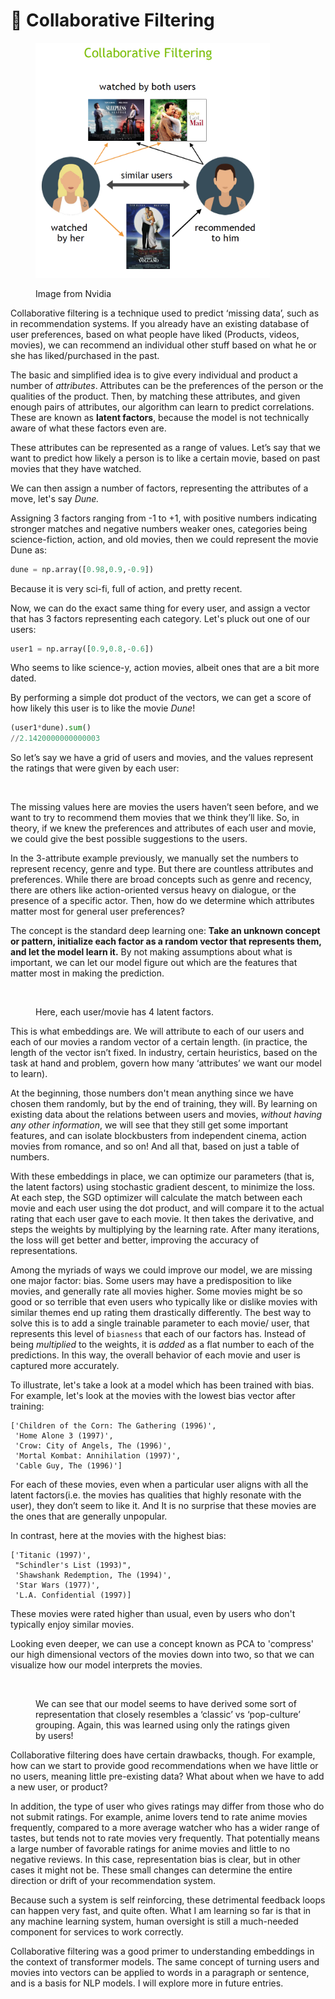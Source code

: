 # 🤝 Collaborative Filtering

<figure><img src="../.gitbook/assets/image (8).png" alt="" width="375"><figcaption><p>Image from Nvidia</p></figcaption></figure>

Collaborative filtering is a technique used to predict ‘missing data’, such as in recommendation systems. If you already have an existing database of user preferences, based on what people have liked (Products, videos, movies), we can recommend an individual other stuff based on what he or she has liked/purchased in the past.&#x20;

The basic and simplified idea is to give every individual and product a number of _attributes_. Attributes can be the preferences of the person or the qualities of the product. Then, by matching these attributes, and given enough pairs of attributes, our algorithm can learn to predict correlations. These are known as **latent factors**, because the model is not technically aware of what these factors even are.&#x20;

These attributes can be represented as a range of values. Let’s say that we want to predict how likely a person is to like a certain movie, based on past movies that they have watched.&#x20;

We can then assign a number of factors, representing the attributes of a move, let's say _Dune._&#x20;

Assigning 3 factors  ranging from -1 to +1, with positive numbers indicating stronger matches and negative numbers weaker ones, categories being science-fiction, action, and old movies, then we could represent the movie Dune as:

```python
dune = np.array([0.98,0.9,-0.9])
```

Because it is very sci-fi, full of action, and pretty recent.

Now, we can do the exact same thing for every user, and assign a vector that has 3 factors representing each category. Let's pluck out one of our users:&#x20;

```python
user1 = np.array([0.9,0.8,-0.6])
```

Who seems to like science-y, action movies, albeit ones that are a bit more dated.

By performing a simple dot product of the vectors, we can get a score of how likely this user is to like the movie _Dune_!

```python
(user1*dune).sum()
//2.1420000000000003

```

So let’s say we have a grid of users and movies, and the values represent the ratings that were given by each user:

<figure><img src="https://lh7-us.googleusercontent.com/docsz/AD_4nXeqazUu8mN5a4F1qftmB-F3UzcWsL6e9b32xWelkFIyv9ZOFazhFR3P-GqHfBh9CDLD93Ri3Ka5jqqyzPZqUmBs0hYvMUAAE7rtChwLysG54aNFh9udmGkoj3QqYDjvR8Z3xJpH4BYlCwkOGIJX3r6MrtA?key=K566RxLMZBd4qkty-CORpQ" alt=""><figcaption></figcaption></figure>

The missing values here are movies the users haven’t seen before, and we want to try to recommend them movies that we think they’ll like. So, in theory, if we knew the preferences and attributes of each user and movie, we could give the best possible suggestions to the users.

In the 3-attribute example previously, we manually set the numbers to represent recency, genre and type. But there are countless attributes and preferences. While there are broad concepts such as genre and recency, there are others like action-oriented versus heavy on dialogue, or the presence of a specific actor. Then, how do we determine which attributes matter most for general user preferences?

The concept is the standard deep learning one: **Take an unknown concept or pattern, initialize each factor as a random vector that represents them, and let the model learn it.** By not making assumptions about what is important, we can let our model figure out which are the features that matter most in making the prediction.&#x20;

<figure><img src="https://lh7-us.googleusercontent.com/docsz/AD_4nXfJr_5pw9HkxMqljoEJ2v0-KRBHPxVv1S3uiJHor1Tt9L8OYq5B_y_0EWCgYMmIkMTQGie35TOKsirg2CPhCHfcoaMx1l11v-hKLIhYz2apci4Xnq6Sdb0MRI5Io7ps59ElajfIygo8MoHbQuHuTsma671t?key=K566RxLMZBd4qkty-CORpQ" alt=""><figcaption><p>Here, each user/movie has 4 latent factors.</p></figcaption></figure>

This is what embeddings are. We will attribute to each of our users and each of our movies a random vector of a certain length. (in practice, the length of the vector isn’t fixed. In industry, certain heuristics, based on the task at hand and problem, govern how many ‘attributes’ we want our model to learn).&#x20;

At the beginning, those numbers don't mean anything since we have chosen them randomly, but by the end of training, they will. By learning on existing data about the relations between users and movies, _without having any other information_, we will see that they still get some important features, and can isolate blockbusters from independent cinema, action movies from romance, and so on! And all that, based on just a table of numbers.

With these embeddings in place, we can optimize our parameters (that is, the latent factors) using stochastic gradient descent, to minimize the loss. At each step, the SGD optimizer will calculate the match between each movie and each user using the dot product, and will compare it to the actual rating that each user gave to each movie. It then takes the derivative, and steps the weights by multiplying by the learning rate. After many iterations, the loss will get better and better, improving the accuracy of representations.

Among the myriads of ways we could improve our model, we are missing one major factor: bias. Some users may have a predisposition to like movies, and generally rate all movies higher. Some movies might be so good or so terrible that even users who typically like or dislike movies with similar themes end up rating them drastically differently. The best way to solve this is to add a single trainable parameter to each movie/ user, that represents this level of `biasness` that each of our factors has. Instead of being _multiplied_ to the weights, it is _added_ as a flat number to each of the predictions. In this way, the overall behavior of each movie and user is captured more accurately.&#x20;

To illustrate, let's take a look at a model which has been trained with bias. For example, let's look at the movies with the lowest bias vector after training:&#x20;

```
['Children of the Corn: The Gathering (1996)',
 'Home Alone 3 (1997)',
 'Crow: City of Angels, The (1996)',
 'Mortal Kombat: Annihilation (1997)',
 'Cable Guy, The (1996)']
```

For each of these movies, even when a particular user aligns with all the latent factors(i.e. the movies has qualities that highly resonate with the user), they don’t seem to like it. And It is no surprise that these movies are the ones that are generally unpopular.&#x20;

In contrast, here at the movies with the highest bias:

```
['Titanic (1997)',
 "Schindler's List (1993)",
 'Shawshank Redemption, The (1994)',
 'Star Wars (1977)',
 'L.A. Confidential (1997)]

```

These movies were rated higher than usual, even by users who don't typically enjoy similar movies.

Looking even deeper, we can use a concept known as PCA to 'compress' our high dimensional vectors of the movies down into two, so that we can visualize how our model interprets the movies.

<figure><img src="https://lh7-us.googleusercontent.com/docsz/AD_4nXdSBvJWKtEoBL2_VrViEuH6iRn9KFBu3CzTxd1Cw5T7RoG0t9I8OHcdeuEnxY8oQ82FibLlUTXjpnGv2tQA7byEEfvqpBsQx1RxuFu2FZMp3VCH96wZGnGFwkPVgGkLHD5Qj6hWGRoKzEPxgdBfQVdWiGKn?key=K566RxLMZBd4qkty-CORpQ" alt=""><figcaption><p>We can see that our model seems to have derived some sort of representation that closely resembles a ‘classic’ vs ‘pop-culture’ grouping. Again, this was learned using only the ratings given by users! </p></figcaption></figure>

Collaborative filtering does have certain drawbacks, though. For example, how can we start to provide good recommendations when we have little or no users, meaning little pre-existing data? What about when we have to add a new user, or product?&#x20;

In addition, the type of user who gives ratings may differ from those who do not submit ratings. For example, anime lovers tend to rate anime movies frequently, compared to a more average watcher who has a wider range of tastes, but tends not to rate movies very frequently. That potentially means a large number of favorable ratings for anime movies and little to no negative reviews. In this case, representation bias is clear, but in other cases it might not be. These small changes can determine the entire direction or drift of your recommendation system.&#x20;

Because such a system is self reinforcing, these detrimental feedback loops can happen very fast, and quite often. What I am learning so far is that in any machine learning system, human oversight is still a much-needed component for services to work correctly.

Collaborative filtering was a good primer to understanding embeddings in the context of transformer models. The same concept of turning users and movies into vectors can be applied to words in a paragraph or sentence, and is a basis for NLP models. I will explore more in future entries.

&#x20; &#x20;
